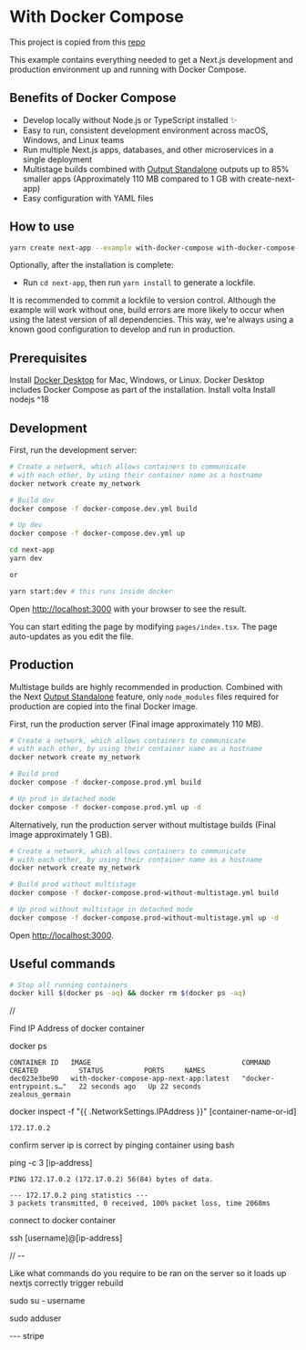 # With Docker Compose

This project is copied from this [repo](https://github.com/vercel/next.js/tree/canary/examples/with-docker-compose)

This example contains everything needed to get a Next.js development and production environment up and running with Docker Compose.

## Benefits of Docker Compose

- Develop locally without Node.js or TypeScript installed ✨
- Easy to run, consistent development environment across macOS, Windows, and Linux teams
- Run multiple Next.js apps, databases, and other microservices in a single deployment
- Multistage builds combined with [Output Standalone](https://nextjs.org/docs/advanced-features/output-file-tracing#automatically-copying-traced-files) outputs up to 85% smaller apps (Approximately 110 MB compared to 1 GB with create-next-app)
- Easy configuration with YAML files

## How to use

```bash
yarn create next-app --example with-docker-compose with-docker-compose-app
```

Optionally, after the installation is complete:

- Run `cd next-app`, then run `yarn install` to generate a lockfile.

It is recommended to commit a lockfile to version control. Although the example will work without one, build errors are more likely to occur when using the latest version of all dependencies. This way, we're always using a known good configuration to develop and run in production.

## Prerequisites

Install [Docker Desktop](https://docs.docker.com/get-docker) for Mac, Windows, or Linux. Docker Desktop includes Docker Compose as part of the installation.
Install volta
Install nodejs ^18

## Development

First, run the development server:

```bash
# Create a network, which allows containers to communicate
# with each other, by using their container name as a hostname
docker network create my_network

# Build dev
docker compose -f docker-compose.dev.yml build

# Up dev
docker compose -f docker-compose.dev.yml up

cd next-app
yarn dev

or

yarn start:dev # this runs inside docker
```

Open [http://localhost:3000](http://localhost:3000) with your browser to see the result.

You can start editing the page by modifying `pages/index.tsx`. The page auto-updates as you edit the file.

## Production

Multistage builds are highly recommended in production. Combined with the Next [Output Standalone](https://nextjs.org/docs/advanced-features/output-file-tracing#automatically-copying-traced-files) feature, only `node_modules` files required for production are copied into the final Docker image.

First, run the production server (Final image approximately 110 MB).

```bash
# Create a network, which allows containers to communicate
# with each other, by using their container name as a hostname
docker network create my_network

# Build prod
docker compose -f docker-compose.prod.yml build

# Up prod in detached mode
docker compose -f docker-compose.prod.yml up -d
```

Alternatively, run the production server without multistage builds (Final image approximately 1 GB).

```bash
# Create a network, which allows containers to communicate
# with each other, by using their container name as a hostname
docker network create my_network

# Build prod without multistage
docker compose -f docker-compose.prod-without-multistage.yml build

# Up prod without multistage in detached mode
docker compose -f docker-compose.prod-without-multistage.yml up -d
```

Open [http://localhost:3000](http://localhost:3000).

## Useful commands

```bash
# Stop all running containers
docker kill $(docker ps -aq) && docker rm $(docker ps -aq)
```

//

Find IP Address of docker container

docker ps

```
CONTAINER ID   IMAGE                                     COMMAND                  CREATED          STATUS          PORTS     NAMES
dec023e3be90   with-docker-compose-app-next-app:latest   "docker-entrypoint.s…"   22 seconds ago   Up 22 seconds             zealous_germain
```

docker inspect -f "{{ .NetworkSettings.IPAddress }}" [container-name-or-id]

```
172.17.0.2
```

confirm server ip is correct by pinging container using bash

ping -c 3 [ip-address]

```
PING 172.17.0.2 (172.17.0.2) 56(84) bytes of data.

--- 172.17.0.2 ping statistics ---
3 packets transmitted, 0 received, 100% packet loss, time 2068ms
```

connect to docker container

ssh [username]@[ip-address]

// --

Like what commands do you require to be ran on the server so it loads up nextjs correctly trigger rebuild

sudo su - username

sudo adduser

--- stripe
